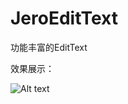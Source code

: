 # JeroEditText

功能丰富的EditText

效果展示：

![Alt text](https://github.com/ijero/JeroEditText/blob/master/imgs/Demo01.gif "简单效果展示")

